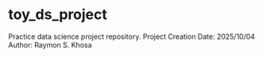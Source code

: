 # toy_ds_project
Practice data science project repository.
Project Creation Date: 2025/10/04
Author: Raymon S. Khosa
